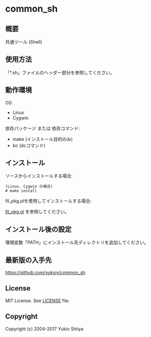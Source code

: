 # common_sh

## 概要

共通ツール (Shell)

## 使用方法

「*.sh」ファイルのヘッダー部分を参照してください。

## 動作環境

OS:

* Linux
* Cygwin

依存パッケージ または 依存コマンド:

* make (インストール目的のみ)
* bc (dcコマンド)

## インストール

ソースからインストールする場合:

    (Linux, Cygwin の場合)
    # make install

fil_pkg.plを使用してインストールする場合:

[fil_pkg.pl](https://github.com/yuksiy/fil_tools_pl/blob/master/README.md#fil_pkgpl) を参照してください。

## インストール後の設定

環境変数「PATH」にインストール先ディレクトリを追加してください。

## 最新版の入手先

<https://github.com/yuksiy/common_sh>

## License

MIT License. See [LICENSE](https://github.com/yuksiy/common_sh/blob/master/LICENSE) file.

## Copyright

Copyright (c) 2004-2017 Yukio Shiiya
